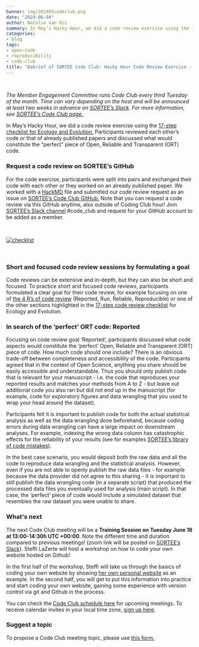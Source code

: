 ```yaml
---
banner: img/202405codeclub.png
date: "2024-06-04"
author: Natalie van Dis
summary: In May’s Hacky Hour, we did a code review exercise using the 17-step checklist for Ecology and Evolution. Participants reviewed each other’s code or that of already published papers and discussed what would constitute the “perfect” piece of Open, Reliable and Transparent (ORT) code.
categories:
- blog
tags: 
- open-code
- reproducibility
- code-club
title: "Debrief of SORTEE Code Club: Hacky Hour Code Review Exercise - Tuesday May 21" 
---
```

&nbsp;

*The Member Engagement Committee runs Code Club every third Tuesday of the month. Time can vary depending on the host and will be announced at least two weeks in advance on [SORTEE’s Slack](https://sortee.org/join). For more information, see [SORTEE’s Code Club page.](https://www.sortee.org/code_club/)*   

In May’s Hacky Hour, we did a code review exercise using the [17-step checklist for Ecology and Evolution.](https://www.sortee.org/blog/2024/05/03/202404_code_club/) Participants reviewed each other’s code or that of already published papers and discussed what would constitute the “perfect” piece of Open, Reliable and Transparent (ORT) code.   

### Request a code review on SORTEE’s GitHub
For the code exercise, participants were split into pairs and exchanged their code with each other or they worked on an already published paper. We worked with a [HackMD](https://hackmd.io/@8fJ_d1O7Thq_0GNEZ0O-MA/H19cC3Nm0) file and submitted our code review request as an issue on [SORTEE’s Code Club GitHub.](https://github.com/SORTEE/peer-code-review/issues) Note that you can request a code review via this GitHub anytime, also outside of Coding Club hour! Join [SORTEE’s Slack channel](https://sortee.org/join) #code_club and request for your GitHub account to be added as a member.    

&nbsp;

[![checklist](/img/202405codeclub.png)](https://osf.io/kncw6/wiki/home/)

&nbsp;

### Short and focused code review sessions by formulating a goal
Code reviews can be extensive and in-depth, but they can also be short and focused. To practice short and focused code reviews, participants formulated a clear goal for their code review, for example focusing on one of [the 4 R’s of code review](https://www.sortee.org/blog/2024/03/06/2024_code_club_kickoff/) (Reported, Run, Reliable, Reproducible) or one of the other sections highlighted in the [17-step code review checklist](https://forms.gle/7bmDwTg7DiFGZqPt5) for Ecology and Evolution.       

### In search of the ‘perfect’ ORT code: Reported   
Focusing on code review goal ‘Reported’, participants discussed what code aspects would constitute the ‘perfect’ Open, Reliable and Transparent (ORT) piece of code. How much code should one include? There is an obvious trade-off between completeness and accessibility of the code. Participants agreed that in the context of Open Science, anything you share should be easily accessible and understandable. Thus you should only publish code that is relevant for your manuscript - i.e. the code that reproduces your reported results and matches your methods from A to Z - but leave out additional code you also ran but did not end up in the manuscript (for example, code for exploratory figures and data wrangling that you used to wrap your head around the dataset). 

Participants felt it is important to publish code for both the actual statistical analysis as well as the data wrangling done beforehand, because coding errors during data wrangling can have a large impact on downstream analyses. For example, indexing the wrong data column has catastrophic effects for the reliability of your results (see for examples [SORTEE’s library of code mistakes](https://docs.google.com/presentation/d/12QN3WUc5v1Df7OArEox2U7l_N_qnHHuwzjCYiI4idC8/edit?usp=sharing)).    

In the best case scenario, you would deposit both the raw data and all the code to reproduce data wrangling and the statistical analysis. However, even if you are not able to openly publish the raw data files - for example because the data provider did not agree to this sharing - it is important to still publish the data wrangling code (in a separate script) that produced the processed data files you eventually used for analysis (main script). In that case, the ‘perfect’ piece of code would include a simulated dataset that resembles the raw dataset you were unable to share.   

### What's next
The next Code Club meeting will be a **Training Session on Tuesday June 18 at 13:00-14:30h UTC +00:00**. Note the different time and duration compared to previous meetings! (zoom link will be posted on [SORTEE’s Slack](https://sortee.org/join/)). Steffi LaZerte will host a workshop on how to code your own website hosted on Github!   

In the first half of the workshop, Steffi will take us through the basics of coding your own website by showing [her own personal website](https://github.com/steffilazerte/steffilazerte.github.io) as an example. In the second half, you will get to put this information into practice and start coding your own website, gaining some experience with version control via git and Github in the process.    

You can check the [Code Club schedule here](https://docs.google.com/spreadsheets/d/1rOOOE7ghPduwtFftG0DJJf0DXVigAdcmQ0xdEwbKQXo/edit?usp=sharing) for upcoming meetings. To receive calendar invites in your local time zone, [sign up here](https://forms.gle/yKrEm6xAKZtom5kt7).    

### Suggest a topic 
To propose a Code Club meeting topic, please use [this form.](https://forms.gle/eZy81dUymiZNJetu8)
